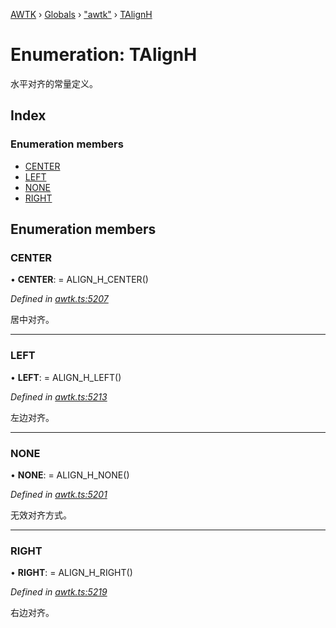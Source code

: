 [AWTK](../README.md) › [Globals](../globals.md) › ["awtk"](../modules/_awtk_.md) › [TAlignH](_awtk_.talignh.md)

# Enumeration: TAlignH

水平对齐的常量定义。

## Index

### Enumeration members

* [CENTER](_awtk_.talignh.md#center)
* [LEFT](_awtk_.talignh.md#left)
* [NONE](_awtk_.talignh.md#none)
* [RIGHT](_awtk_.talignh.md#right)

## Enumeration members

###  CENTER

• **CENTER**: =  ALIGN_H_CENTER()

*Defined in [awtk.ts:5207](https://github.com/zlgopen/awtk-binding/blob/feacbc6/tools/code_gen/js/output/awtk.ts#L5207)*

居中对齐。

___

###  LEFT

• **LEFT**: =  ALIGN_H_LEFT()

*Defined in [awtk.ts:5213](https://github.com/zlgopen/awtk-binding/blob/feacbc6/tools/code_gen/js/output/awtk.ts#L5213)*

左边对齐。

___

###  NONE

• **NONE**: =  ALIGN_H_NONE()

*Defined in [awtk.ts:5201](https://github.com/zlgopen/awtk-binding/blob/feacbc6/tools/code_gen/js/output/awtk.ts#L5201)*

无效对齐方式。

___

###  RIGHT

• **RIGHT**: =  ALIGN_H_RIGHT()

*Defined in [awtk.ts:5219](https://github.com/zlgopen/awtk-binding/blob/feacbc6/tools/code_gen/js/output/awtk.ts#L5219)*

右边对齐。
